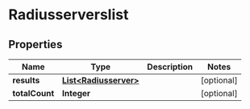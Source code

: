 
# Radiusserverslist

## Properties
Name | Type | Description | Notes
------------ | ------------- | ------------- | -------------
**results** | [**List&lt;Radiusserver&gt;**](Radiusserver.md) |  |  [optional]
**totalCount** | **Integer** |  |  [optional]



